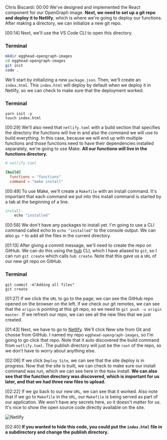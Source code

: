 Chris Biscardi: 00:00 We've designed and implemented the React component for our OpenGraph image. **Next, we need to set up a git repo and deploy it to Netlify**, which is where we're going to deploy our functions. After making a directory, we can initialize a new git repo.

[00:14] Next, we'll use the VS Code CLI to open this directory.

### Terminal

```bash
mkdir egghead-opengraph-images
cd egghead-opengraph-images
git init
code .
```

We'll start by initializing a new `package.json`. Then, we'll create an `index.html`. This `index.html` will deploy by default when we deploy it in Netlify, so we can check to make sure that the deployment worked.

### Terminal

```
yarn init -y
touch index.html
```

[00:29] We'll also need that `netlify.toml` with a build section that specifies the directory the functions will live in and also the command we will use to build everything. In this case, because we will end up with multiple functions and those functions need to have their dependencies installed separately, we're going to use Make. **All our functions will live in the functions directory.**

```toml
# netlify.toml

[build]
  functions = "functions"
  command = "make install"
```

[00:49] To use Make, we'll create a `Makefile` with an install command. It's important that each command we put into this install command is started by a tab at the beginning of a line.

```Makefile
install:
	echo "installed"
```

[00:58] We don't have any packages to install yet. I'm going to use a CLI command called echo to `echo "installed"` to the console output. We can also `ga *` to add all the files in the current directory.

[01:13] After giving a commit message, we'll need to create the repo on GitHub. We can do this using the [hub](https://hub.github.com) CLI, which I have aliased to `git`, so I can run `git create` which calls `hub create`. Note that this gave us a `URL` of our new git repo on GitHub.

### Terminal

```
git commit -m"Adding all files"
git create
```

[01:27] If we click the `URL` to go to the page, we can see the GitHub repo opened on the browser on the left. If we check our git remotes, we can see that the `origin` is pointing at this git repo, so we need to `git push -u origin master.` If we refresh our repo, we can see all the new files that we just created.

[01:43] Next, we have to go to [Netlify](https://www.netlify.com). We'll click New site from Git and choose from GitHub. I named my repo `egghead-opengraph-images`, so I'm going to go click that repo. Note that it auto discovered the build command from `netlify.toml`. The publish directory will just be the `root` of the repo, so we don't have to worry about anything else.

[02:06] If we click `Deploy Site`, we can see that the site deploy is in progress. Now that the site is built, we can check to make sure our install command was run, which we can see here in the `Make` install. **We can also see that the function directory was discovered, which is important for us later, and that we had three new files to upload.**

[02:22] If we go back to our new `URL`, we can see that it worked. Also note that if we go to `Makefile` in the `URL`, our `Makefile` is being served as part of our application. We won't have any secrets here, so it doesn't matter for us. It's nice to show the open source code directly available on the site.

![Netlify](https://res.cloudinary.com/dg3gyk0gu/image/upload/v1586898836/transcript-images/03-netlify-build.jpg)

[02:40] **If you wanted to hide this code, you could put the `index.html` file in a subdirectory and change the publish directory.**
